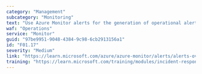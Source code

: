 ```yaml
---
category: "Management"
subcategory: "Monitoring"
text: "Use Azure Monitor alerts for the generation of operational alerts."
waf: "Operations"
service: "Monitor"
guid: "97be9951-9048-4384-9c98-6cb2913156a1"
id: "F01.17"
severity: "Medium"
link: "https://learn.microsoft.com/azure/azure-monitor/alerts/alerts-overview"
training: "https://learn.microsoft.com/training/modules/incident-response-with-alerting-on-azure/"
---
```

